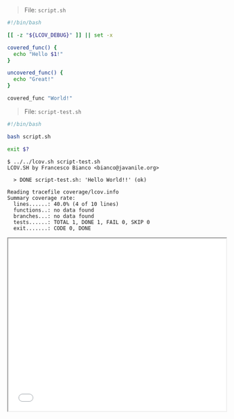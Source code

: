 > File: ` script.sh `
```bash
#!/bin/bash

[[ -z "${LCOV_DEBUG}" ]] || set -x

covered_func() {
  echo "Hello $1!"
}

uncovered_func() {
  echo "Great!"
}

covered_func "World!"
```
> File: ` script-test.sh `
```bash
#!/bin/bash

bash script.sh

exit $?
```
```
$ ../../lcov.sh script-test.sh
LCOV.SH by Francesco Bianco <bianco@javanile.org>

  > DONE script-test.sh: 'Hello World!!' (ok)

Reading tracefile coverage/lcov.info
Summary coverage rate:
  lines......: 40.0% (4 of 10 lines)
  functions..: no data found
  branches...: no data found
  tests......: TOTAL 1, DONE 1, FAIL 0, SKIP 0
  exit.......: CODE 0, DONE
```
<iframe width="100%" height="400" src="coverage/basic"></iframe>
